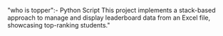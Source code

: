 "who is topper":- Python Script
This project implements a stack-based approach to manage and display leaderboard data from an Excel file, showcasing top-ranking students."
